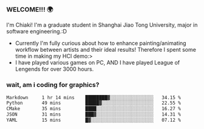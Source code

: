 ### WELCOME!!! 🌍

I'm Chiaki! I'm a graduate student in Shanghai Jiao Tong University, major in software engineering.:D

-  Currently I'm fully curious about how to enhance painting/animating workflow between artists and their ideal results! Therefore I spent some time in making my HCI demo:>
-  I have played various games on PC, AND I have played League of Lengends for over 3000 hours.


### wait, am i coding for graphics?
<!--START_SECTION:waka-->

```txt
Markdown     1 hr 14 mins    ████████▓░░░░░░░░░░░░░░░░   34.15 %
Python       49 mins         █████▓░░░░░░░░░░░░░░░░░░░   22.55 %
CMake        35 mins         ████░░░░░░░░░░░░░░░░░░░░░   16.27 %
JSON         31 mins         ███▓░░░░░░░░░░░░░░░░░░░░░   14.31 %
YAML         15 mins         █▓░░░░░░░░░░░░░░░░░░░░░░░   07.12 %
```

<!--END_SECTION:waka-->

<!--
**Chiaki-meow/Chiaki-meow** is a ✨ _special_ ✨ repository because its `README.md` (this file) appears on your GitHub profile.

Here are some ideas to get you started:

- 🔭 I’m currently working on ...
- 🌱 I’m currently learning ...
- 👯 I’m looking to collaborate on ...
- 🤔 I’m looking for help with ...
- 💬 Ask me about ...
- 📫 How to reach me: ...
- 😄 Pronouns: ...
- ⚡ Fun fact: ...
-->
